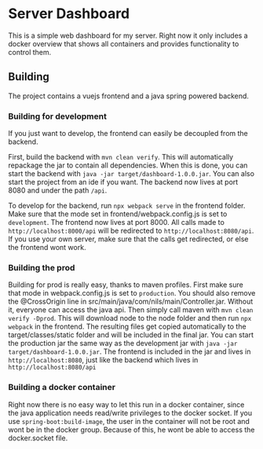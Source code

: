 # Server Dashboard

This is a simple web dashboard for my server. Right now it only includes a docker overview that shows all containers and provides functionality to control them.

## Building

The project contains a vuejs frontend and a java spring powered backend.

### Building for development

If you just want to develop, the frontend can easily be decoupled from the backend. 

First, build the backend with ```mvn clean verify```. This will automatically repackage the jar to contain all dependencies. When this is done, you can start the backend with ```java -jar target/dashboard-1.0.0.jar```. You can also start the project from an ide if you want. The backend now lives at port 8080 and under the path ```/api```.

To develop for the backend, run ```npx webpack serve``` in the frontend folder. Make sure that the mode set in frontend/webpack.config.js is set to ```development```. The frontend now lives at port 8000. All calls made to ```http://localhost:8000/api``` will be redirected to ```http://localhost:8080/api```. If you use your own server, make sure that the calls get redirected, or else the frontend wont work.

### Building the prod

Building for prod is really easy, thanks to maven profiles. First make sure that mode in webpack.config.js is set to ```production```. You should also remove the @CrossOrigin line in src/main/java/com/nils/main/Controller.jar. Without it, everyone can access the java api. Then simply call maven with ```mvn clean verify -Dprod```. This will download node to the node folder and then run ```npx webpack``` in the frontend. The resulting files get copied automatically to the target/classes/static folder and will be included in the final jar. You can start the production jar the same way as the development jar with ```java -jar target/dashboard-1.0.0.jar```. The frontend is included in the jar and lives in ```http://localhost:8080```, just like the backend which lives in ```http://localhost:8080/api```

### Building a docker container

Right now there is no easy way to let this run in a docker container, since the java application needs read/write privileges to the docker socket. If you use ```spring-boot:build-image```, the user in the container will not be root and wont be in the docker group. Because of this, he wont be able to access the docker.socket file.
